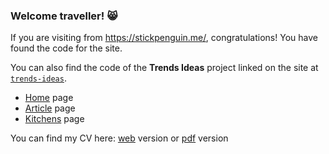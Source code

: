 ### Welcome traveller! 😸

If you are visiting from https://stickpenguin.me/, congratulations! You have found the code for the site.

You can also find the code of the **Trends Ideas** project linked on the site at [`trends-ideas`](https://github.com/stickpenguin/stickpenguin.me/tree/main/trends-ideas).
* [Home](https://stickpenguin.me/trends-ideas/index.html) page
* [Article](https://stickpenguin.me/trends-ideas/article.html) page
* [Kitchens](https://stickpenguin.me/trends-ideas/kitchens.html) page

You can find my CV here: [web](https://www.canva.com/design/DAE03QlfRtw/hkn1epkQV1jitmAzd_PVQw/view) version or [pdf](https://raw.githubusercontent.com/stickpenguin/stickpenguin.me/main/Catherine%20Mai%20Web%20CV.pdf) version
